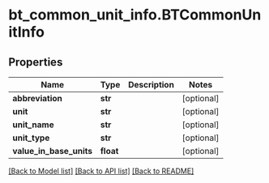 # bt_common_unit_info.BTCommonUnitInfo

## Properties
Name | Type | Description | Notes
------------ | ------------- | ------------- | -------------
**abbreviation** | **str** |  | [optional] 
**unit** | **str** |  | [optional] 
**unit_name** | **str** |  | [optional] 
**unit_type** | **str** |  | [optional] 
**value_in_base_units** | **float** |  | [optional] 

[[Back to Model list]](../README.md#documentation-for-models) [[Back to API list]](../README.md#documentation-for-api-endpoints) [[Back to README]](../README.md)


